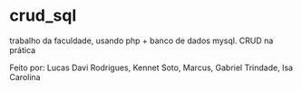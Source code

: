 # crud_sql
trabalho da faculdade, usando php + banco de dados mysql. CRUD na prática

Feito por: Lucas Davi Rodrigues, Kennet Soto, Marcus, Gabriel Trindade, Isa Carolina
